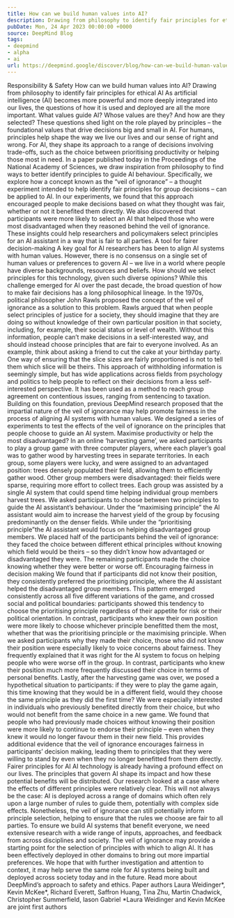 ```yaml
---
title: How can we build human values into AI?
description: Drawing from philosophy to identify fair principles for ethical AI...
pubDate: Mon, 24 Apr 2023 00:00:00 +0000
source: DeepMind Blog
tags:
- deepmind
- alpha
- ai
url: https://deepmind.google/discover/blog/how-can-we-build-human-values-into-ai/
---
```


Responsibility & Safety
How can we build human values into AI?
Drawing from philosophy to identify fair principles for ethical AI
As artificial intelligence (AI) becomes more powerful and more deeply integrated into our lives, the questions of how it is used and deployed are all the more important. What values guide AI? Whose values are they? And how are they selected?
These questions shed light on the role played by principles – the foundational values that drive decisions big and small in AI. For humans, principles help shape the way we live our lives and our sense of right and wrong. For AI, they shape its approach to a range of decisions involving trade-offs, such as the choice between prioritising productivity or helping those most in need.
In a paper published today in the Proceedings of the National Academy of Sciences, we draw inspiration from philosophy to find ways to better identify principles to guide AI behaviour. Specifically, we explore how a concept known as the “veil of ignorance” – a thought experiment intended to help identify fair principles for group decisions – can be applied to AI.
In our experiments, we found that this approach encouraged people to make decisions based on what they thought was fair, whether or not it benefited them directly. We also discovered that participants were more likely to select an AI that helped those who were most disadvantaged when they reasoned behind the veil of ignorance. These insights could help researchers and policymakers select principles for an AI assistant in a way that is fair to all parties.
A tool for fairer decision-making
A key goal for AI researchers has been to align AI systems with human values. However, there is no consensus on a single set of human values or preferences to govern AI – we live in a world where people have diverse backgrounds, resources and beliefs. How should we select principles for this technology, given such diverse opinions?
While this challenge emerged for AI over the past decade, the broad question of how to make fair decisions has a long philosophical lineage. In the 1970s, political philosopher John Rawls proposed the concept of the veil of ignorance as a solution to this problem. Rawls argued that when people select principles of justice for a society, they should imagine that they are doing so without knowledge of their own particular position in that society, including, for example, their social status or level of wealth. Without this information, people can’t make decisions in a self-interested way, and should instead choose principles that are fair to everyone involved.
As an example, think about asking a friend to cut the cake at your birthday party. One way of ensuring that the slice sizes are fairly proportioned is not to tell them which slice will be theirs. This approach of withholding information is seemingly simple, but has wide applications across fields from psychology and politics to help people to reflect on their decisions from a less self-interested perspective. It has been used as a method to reach group agreement on contentious issues, ranging from sentencing to taxation.
Building on this foundation, previous DeepMind research proposed that the impartial nature of the veil of ignorance may help promote fairness in the process of aligning AI systems with human values. We designed a series of experiments to test the effects of the veil of ignorance on the principles that people choose to guide an AI system.
Maximise productivity or help the most disadvantaged?
In an online ‘harvesting game’, we asked participants to play a group game with three computer players, where each player’s goal was to gather wood by harvesting trees in separate territories. In each group, some players were lucky, and were assigned to an advantaged position: trees densely populated their field, allowing them to efficiently gather wood. Other group members were disadvantaged: their fields were sparse, requiring more effort to collect trees.
Each group was assisted by a single AI system that could spend time helping individual group members harvest trees. We asked participants to choose between two principles to guide the AI assistant’s behaviour. Under the “maximising principle” the AI assistant would aim to increase the harvest yield of the group by focusing predominantly on the denser fields. While under the “prioritising principle”the AI assistant would focus on helping disadvantaged group members.
We placed half of the participants behind the veil of ignorance: they faced the choice between different ethical principles without knowing which field would be theirs – so they didn’t know how advantaged or disadvantaged they were. The remaining participants made the choice knowing whether they were better or worse off.
Encouraging fairness in decision making
We found that if participants did not know their position, they consistently preferred the prioritising principle, where the AI assistant helped the disadvantaged group members. This pattern emerged consistently across all five different variations of the game, and crossed social and political boundaries: participants showed this tendency to choose the prioritising principle regardless of their appetite for risk or their political orientation. In contrast, participants who knew their own position were more likely to choose whichever principle benefitted them the most, whether that was the prioritising principle or the maximising principle.
When we asked participants why they made their choice, those who did not know their position were especially likely to voice concerns about fairness. They frequently explained that it was right for the AI system to focus on helping people who were worse off in the group. In contrast, participants who knew their position much more frequently discussed their choice in terms of personal benefits.
Lastly, after the harvesting game was over, we posed a hypothetical situation to participants: if they were to play the game again, this time knowing that they would be in a different field, would they choose the same principle as they did the first time? We were especially interested in individuals who previously benefited directly from their choice, but who would not benefit from the same choice in a new game.
We found that people who had previously made choices without knowing their position were more likely to continue to endorse their principle – even when they knew it would no longer favour them in their new field. This provides additional evidence that the veil of ignorance encourages fairness in participants’ decision making, leading them to principles that they were willing to stand by even when they no longer benefitted from them directly.
Fairer principles for AI
AI technology is already having a profound effect on our lives. The principles that govern AI shape its impact and how these potential benefits will be distributed.
Our research looked at a case where the effects of different principles were relatively clear. This will not always be the case: AI is deployed across a range of domains which often rely upon a large number of rules to guide them, potentially with complex side effects. Nonetheless, the veil of ignorance can still potentially inform principle selection, helping to ensure that the rules we choose are fair to all parties.
To ensure we build AI systems that benefit everyone, we need extensive research with a wide range of inputs, approaches, and feedback from across disciplines and society. The veil of ignorance may provide a starting point for the selection of principles with which to align AI. It has been effectively deployed in other domains to bring out more impartial preferences. We hope that with further investigation and attention to context, it may help serve the same role for AI systems being built and deployed across society today and in the future.
Read more about DeepMind’s approach to safety and ethics.
Paper authors
Laura Weidinger*, Kevin McKee*, Richard Everett, Saffron Huang, Tina Zhu, Martin Chadwick, Christopher Summerfield, Iason Gabriel
*Laura Weidinger and Kevin McKee are joint first authors